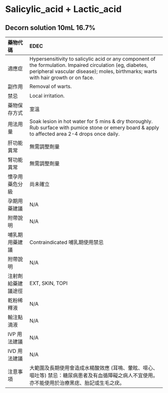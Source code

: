 # Salicylic\_acid + Lactic\_acid

## Decorn solution 10mL 16.7%

| 藥物代碼 | EDEC |
| :--- | :--- |
| 適應症 | Hypersensitivity to salicylic acid or any component of the formulation. Impaired circulation \(eg, diabetes, peripheral vascular disease\); moles, birthmarks; warts with hair growth or on face. |
| 副作用 | Removal of warts. |
| 禁忌 | Local irritation. |
| 藥物保存方式 | 室溫 |
| 用法用量 | Soak lesion in hot water for 5 mins & dry thoroughly. Rub surface with pumice stone or emery board & apply to affected area 2-4 drops once daily. |
| 肝功能異常 | 無需調整劑量 |
| 腎功能異常 | 無需調整劑量 |
| 懷孕用藥危分級 | 尚未確立 |
| 孕期用藥建議 | N/A |
| 附帶說明 | N/A |
| 哺乳期用藥建議 | Contraindicated 哺乳期使用禁忌 |
| 附帶說明 | N/A |
| 注射劑給藥建議途徑 | EXT, SKIN, TOPI |
| 乾粉稀釋液 | N/A |
| 輸注點滴液 | N/A |
| IVP 用法建議 | N/A |
| IVD 用法建議 | N/A |
| 注意事項 | 大範圍及長期使用會造成水楊酸效應 \(耳鳴、暈眩、噁心、嘔吐等\) 禁忌：糖尿病患者及有血循障礙之病人不宜使用。亦不能使用於治療黑痣、胎記或生毛之疣。 |

